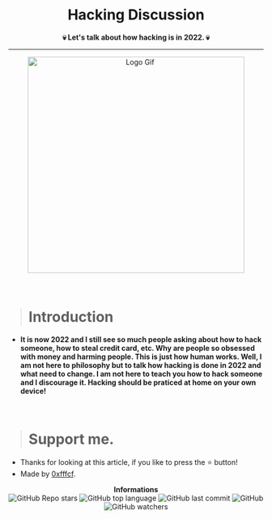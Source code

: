 <h1 align="center">Hacking Discussion</h1>

<p align='center'>
    <b>💀 Let's talk about how hacking is in 2022. 💀</b>
</p>

----

<p align="center">
    <img src="https://art.pixilart.com/a2d9a1b3f80be30.gif" alt="Logo Gif" width="428px"/>
  </p>

<br/>

> # Introduction

- **It is now 2022 and I still see so much people asking about how to hack someone, how to steal credit card, etc. Why are people so obsessed with money and harming people. This is just how human works. Well, I am not here to philosophy but to talk how hacking is done in 2022 and what need to change. I am not here to teach you how to hack someone and I discourage it. Hacking should be praticed at home on your own device!**

<br/>

> # Support me.

* Thanks for looking at this article, if you like to press the ⭐ button!
* Made by [0xfffcf](https://github.com/0xfffcf).

<p align="center">
    <b>Informations</b><br>
    <img alt="GitHub Repo stars" src="https://img.shields.io/github/stars/0xfffcf/Hacking-Discussion?color=7143de">
    <img alt="GitHub top language" src="https://img.shields.io/github/languages/top/0xfffcf/Hacking-Discussion?color=7143de">
    <img alt="GitHub last commit" src="https://img.shields.io/github/last-commit/0xfffcf/Hacking-Discussion?color=7143de">
    <img alt="GitHub" src="https://img.shields.io/github/license/0xfffcf/Hacking-Discussion?color=7143de">
    <img alt="GitHub watchers" src="https://img.shields.io/github/watchers/0xfffcf/Hacking-Discussion?color=7143de">
</p>
